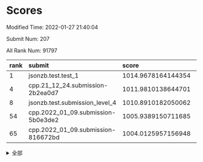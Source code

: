 # Scores

Modified Time: 2022-01-27 21:40:04

Submit Num: 207

All Rank Num: 91797

| rank |               submit               |       score        |       sigma        | pk_num |
| :--- | :--------------------------------- | :----------------- | :----------------- | :----- |
| 1    | jsonzb.test.test_1                 | 1014.9678164144354 | 0.8424956898968184 | 1774   |
| 4    | cpp.21_12_24.submission-2b2ea0d7   | 1011.9810138644701 | 0.7758552308994461 | 1776   |
| 8    | jsonzb.test.submission_level_4     | 1010.8910182050062 | 0.7749752118080889 | 1772   |
| 54   | cpp.2022_01_09.submission-5b0e3de2 | 1005.9389150711685 | 0.728327572673416  | 1778   |
| 65   | cpp.2022_01_09.submission-816672bd | 1004.0125957156948 | 0.7047051010052211 | 1771   |


<details>
<summary>全部</summary>

| rank |                 submit                 |       score        |       sigma        | pk_num |
| :--- | :------------------------------------- | :----------------- | :----------------- | :----- |
| 1    | jsonzb.test.test_1                     | 1014.9678164144354 | 0.8424956898968184 | 1774   |
| 2    | gobigger.level_3.submission_level_3_31 | 1012.2525024076054 | 0.8114892965840015 | 1775   |
| 3    | gobigger.level_3.submission_level_3_16 | 1012.096965810625  | 0.801563515668309  | 1772   |
| 4    | cpp.21_12_24.submission-2b2ea0d7       | 1011.9810138644701 | 0.7758552308994461 | 1776   |
| 5    | gobigger.level_3.submission_level_3_5  | 1011.5179528235351 | 0.7875888717667042 | 1771   |
| 6    | gobigger.level_3.submission_level_3_9  | 1011.4166685260676 | 0.7960780999260103 | 1771   |
| 7    | gobigger.level_3.submission_level_3_3  | 1011.029854252323  | 0.7523605868562501 | 1779   |
| 8    | jsonzb.test.submission_level_4         | 1010.8910182050062 | 0.7749752118080889 | 1772   |
| 9    | gobigger.level_3.submission_level_3_38 | 1010.858676919918  | 0.7765931545642194 | 1778   |
| 10   | gobigger.level_3.submission_level_3_26 | 1010.7709425238664 | 0.7591703265372473 | 1771   |
| 11   | gobigger.level_3.submission_level_3_39 | 1010.6191250587773 | 0.7444400237745769 | 1774   |
| 12   | gobigger.level_3.submission_level_3_13 | 1010.6168296996864 | 0.7633346324385275 | 1778   |
| 13   | gobigger.level_3.submission_level_3_8  | 1010.4942438799206 | 0.7890884041044447 | 1776   |
| 14   | gobigger.level_3.submission_level_3_30 | 1010.4507908110713 | 0.7646849921691548 | 1772   |
| 15   | gobigger.level_3.submission_level_3_15 | 1010.4154273424894 | 0.7520839605674008 | 1778   |
| 16   | gobigger.level_3.submission_level_3_35 | 1010.3957470064253 | 0.7576234094163101 | 1773   |
| 17   | gobigger.level_3.submission_level_3_2  | 1010.3947749786516 | 0.788150174710087  | 1770   |
| 18   | gobigger.level_3.submission_level_3_37 | 1010.3643467461758 | 0.7726833230271052 | 1776   |
| 19   | gobigger.level_3.submission_level_3_29 | 1010.290797552771  | 0.7687470489053474 | 1772   |
| 20   | gobigger.level_3.submission_level_3_44 | 1010.2541917659958 | 0.7557376483181223 | 1770   |
| 21   | gobigger.level_3.submission_level_3_28 | 1010.1980610157634 | 0.7605090110244441 | 1773   |
| 22   | gobigger.level_3.submission_level_3_34 | 1010.1499333540451 | 0.7495606320360245 | 1775   |
| 23   | gobigger.level_3.submission_level_3_23 | 1010.1151280118776 | 0.7487949242759798 | 1777   |
| 24   | gobigger.level_3.submission_level_3_43 | 1010.070147578129  | 0.761173647940189  | 1777   |
| 25   | gobigger.level_3.submission_level_3_14 | 1010.0608444931144 | 0.7940560222909934 | 1774   |
| 26   | gobigger.level_3.submission_level_3_20 | 1010.0335302556792 | 0.7469640846564882 | 1775   |
| 27   | gobigger.level_3.submission_level_3_12 | 1010.0093690577737 | 0.739450931959896  | 1773   |
| 28   | gobigger.level_3.submission_level_3_6  | 1009.9758386660844 | 0.7721023667439015 | 1773   |
| 29   | gobigger.level_3.submission_level_3_11 | 1009.8983003340479 | 0.755753148636569  | 1770   |
| 30   | gobigger.level_3.submission_level_3_27 | 1009.8819915740228 | 0.7689863344709627 | 1778   |
| 31   | gobigger.level_3.submission_level_3_7  | 1009.8640509936209 | 0.7568153860725407 | 1775   |
| 32   | gobigger.level_3.submission_level_3_17 | 1009.8574204507341 | 0.741533810211984  | 1776   |
| 33   | gobigger.level_3.submission_level_3_33 | 1009.7211327441785 | 0.7400277513822172 | 1774   |
| 34   | gobigger.level_3.submission_level_3_4  | 1009.7189447870101 | 0.771306854873902  | 1773   |
| 35   | gobigger.level_3.submission_level_3_40 | 1009.6528153121826 | 0.7582521418026292 | 1774   |
| 36   | gobigger.level_3.submission_level_3_32 | 1009.6437563647997 | 0.7680652232973407 | 1779   |
| 37   | gobigger.level_3.submission_level_3_42 | 1009.475588847672  | 0.7780227489814738 | 1773   |
| 38   | gobigger.level_3.submission_level_3_24 | 1009.4626450532138 | 0.7516047844318704 | 1775   |
| 39   | gobigger.level_3.submission_level_3_48 | 1009.4111937618934 | 0.7800406635684433 | 1771   |
| 40   | gobigger.level_3.submission_level_3_45 | 1009.4048763232676 | 0.7505067751187064 | 1773   |
| 41   | gobigger.level_3.submission_level_3_47 | 1009.3972148201913 | 0.748762985876139  | 1775   |
| 42   | gobigger.level_3.submission_level_3_41 | 1009.3896963578579 | 0.7452054361798138 | 1778   |
| 43   | gobigger.level_3.submission_level_3_21 | 1009.337199808083  | 0.7457062448164968 | 1773   |
| 44   | gobigger.level_3.submission_level_3_19 | 1009.1250963172728 | 0.759660093462148  | 1777   |
| 45   | gobigger.level_3.submission_level_3_49 | 1009.1137275442102 | 0.7490604257161653 | 1775   |
| 46   | gobigger.level_3.submission_level_3_1  | 1009.0792298318997 | 0.7352612943416759 | 1774   |
| 47   | gobigger.level_3.submission_level_3_36 | 1008.9977162222538 | 0.7626097710604143 | 1774   |
| 48   | gobigger.level_3.submission_level_3_25 | 1008.9324560095188 | 0.746397659854673  | 1771   |
| 49   | gobigger.level_3.submission_level_3_10 | 1008.7022624186853 | 0.7549640161694215 | 1771   |
| 50   | gobigger.level_3.submission_level_3_22 | 1008.6364351253807 | 0.7344454915889034 | 1772   |
| 51   | gobigger.level_3.submission_level_3_0  | 1008.6309887248767 | 0.7508137255293379 | 1771   |
| 52   | gobigger.level_3.submission_level_3_18 | 1008.4590631463792 | 0.7299779989039981 | 1775   |
| 53   | gobigger.level_3.submission_level_3_46 | 1008.4377591210625 | 0.7583293040752173 | 1770   |
| 54   | cpp.2022_01_09.submission-5b0e3de2     | 1005.9389150711685 | 0.728327572673416  | 1778   |
| 55   | gobigger.level_1.submission_level_1_5  | 1005.1048570699237 | 0.7291517180674518 | 1777   |
| 56   | gobigger.level_1.submission_level_1_33 | 1004.5208953709601 | 0.7279161639598306 | 1773   |
| 57   | gobigger.level_1.submission_level_1_30 | 1004.3945483682668 | 0.7151467328908957 | 1773   |
| 58   | gobigger.level_1.submission_level_1_11 | 1004.3623323079615 | 0.709605114464106  | 1776   |
| 59   | gobigger.level_1.submission_level_1_20 | 1004.3591943478566 | 0.7131296164906763 | 1772   |
| 60   | gobigger.level_1.submission_level_1_26 | 1004.2746413661066 | 0.7016187515983027 | 1770   |
| 61   | gobigger.level_1.submission_level_1_21 | 1004.2349964433535 | 0.7202734985849482 | 1773   |
| 62   | gobigger.level_1.submission_level_1_17 | 1004.1676811984971 | 0.7317776126966464 | 1768   |
| 63   | gobigger.level_1.submission_level_1_18 | 1004.1297283292183 | 0.7218182921798731 | 1773   |
| 64   | gobigger.level_1.submission_level_1_23 | 1004.1137605595524 | 0.7167856087803923 | 1774   |
| 65   | cpp.2022_01_09.submission-816672bd     | 1004.0125957156948 | 0.7047051010052211 | 1771   |
| 66   | gobigger.level_1.submission_level_1_6  | 1003.8344498900442 | 0.7012893421050624 | 1773   |
| 67   | gobigger.level_1.submission_level_1_1  | 1003.8296850974203 | 0.7180654693675452 | 1775   |
| 68   | gobigger.level_1.submission_level_1_39 | 1003.8251184188397 | 0.7201240625617242 | 1773   |
| 69   | gobigger.level_1.submission_level_1_28 | 1003.6497725883784 | 0.7100902288366161 | 1773   |
| 70   | gobigger.level_1.submission_level_1_43 | 1003.564727948946  | 0.7013604907366812 | 1775   |
| 71   | gobigger.level_1.submission_level_1_32 | 1003.5641045639532 | 0.7157869151786022 | 1771   |
| 72   | gobigger.level_1.submission_level_1_49 | 1003.5540438544192 | 0.7155561799833763 | 1774   |
| 73   | gobigger.level_1.submission_level_1_31 | 1003.5325506802919 | 0.7239475663100023 | 1774   |
| 74   | gobigger.level_1.submission_level_1_16 | 1003.4766633995231 | 0.7090209780629452 | 1777   |
| 75   | gobigger.level_1.submission_level_1_25 | 1003.4270672556644 | 0.7181535359451466 | 1774   |
| 76   | gobigger.level_1.submission_level_1_2  | 1003.39635937891   | 0.7121811773080836 | 1771   |
| 77   | gobigger.level_1.submission_level_1_12 | 1003.3396875542014 | 0.7221522333272443 | 1770   |
| 78   | gobigger.level_1.submission_level_1_22 | 1003.3173033277445 | 0.7361978531956361 | 1771   |
| 79   | gobigger.level_1.submission_level_1_36 | 1003.2408755326077 | 0.7026554979857145 | 1776   |
| 80   | gobigger.level_1.submission_level_1_37 | 1003.2308590959343 | 0.7213616767184038 | 1774   |
| 81   | gobigger.level_1.submission_level_1_3  | 1003.126779489805  | 0.7181802408625366 | 1772   |
| 82   | gobigger.level_1.submission_level_1_7  | 1003.1030713030704 | 0.7150272363977401 | 1775   |
| 83   | gobigger.level_1.submission_level_1_4  | 1003.04607358889   | 0.7074126405485722 | 1772   |
| 84   | gobigger.level_1.submission_level_1_40 | 1003.0374664134907 | 0.7088134844250402 | 1772   |
| 85   | gobigger.level_1.submission_level_1_15 | 1003.0294141207222 | 0.7040511081357027 | 1775   |
| 86   | gobigger.level_1.submission_level_1_42 | 1002.9971858009768 | 0.7176846688093025 | 1779   |
| 87   | gobigger.level_1.submission_level_1_46 | 1002.9918932363213 | 0.7202870266746249 | 1773   |
| 88   | gobigger.level_1.submission_level_1_41 | 1002.963134990439  | 0.7047687701099825 | 1771   |
| 89   | gobigger.level_1.submission_level_1_13 | 1002.8550862948402 | 0.7179554938274942 | 1775   |
| 90   | gobigger.level_1.submission_level_1_27 | 1002.8128213954755 | 0.724727620743307  | 1772   |
| 91   | gobigger.level_1.submission_level_1_45 | 1002.7761285251422 | 0.7124110655044408 | 1778   |
| 92   | gobigger.level_1.submission_level_1_44 | 1002.7607673135811 | 0.7228139814102945 | 1772   |
| 93   | gobigger.level_1.submission_level_1_38 | 1002.6850399803238 | 0.7139010817591012 | 1768   |
| 94   | gobigger.level_1.submission_level_1_48 | 1002.6787095294862 | 0.73133603402254   | 1771   |
| 95   | gobigger.level_1.submission_level_1_0  | 1002.653525327438  | 0.7102056518970844 | 1772   |
| 96   | gobigger.level_1.submission_level_1_10 | 1002.4925047375532 | 0.729976576608358  | 1775   |
| 97   | gobigger.level_1.submission_level_1_19 | 1002.4744760420526 | 0.7142318971507945 | 1774   |
| 98   | gobigger.level_1.submission_level_1_14 | 1002.2866571679095 | 0.705144506331194  | 1778   |
| 99   | gobigger.level_1.submission_level_1_8  | 1002.1216113232167 | 0.718541272893114  | 1776   |
| 100  | gobigger.level_1.submission_level_1_24 | 1002.109012419309  | 0.7115375634936081 | 1767   |
| 101  | gobigger.level_1.submission_level_1_34 | 1002.0790888326347 | 0.7178984195724512 | 1780   |
| 102  | gobigger.level_1.submission_level_1_47 | 1002.0363301720297 | 0.7127620692853177 | 1776   |
| 103  | gobigger.level_1.submission_level_1_9  | 1001.8800859102131 | 0.7153235120906083 | 1774   |
| 104  | gobigger.level_1.submission_level_1_29 | 1001.7609085076265 | 0.7157774398643094 | 1776   |
| 105  | gobigger.level_1.submission_level_1_35 | 1001.0162227895214 | 0.706882658902955  | 1769   |
| 106  | gobigger.random.submission_random_11   | 997.3528854415194  | 0.7018488457406643 | 1773   |
| 107  | gobigger.random.submission_random_39   | 997.252397658987   | 0.7154828082073076 | 1774   |
| 108  | gobigger.random.submission_random_47   | 997.2483338661042  | 0.7159826323187438 | 1772   |
| 109  | gobigger.random.submission_random_46   | 997.1234039163355  | 0.7077757514205961 | 1776   |
| 110  | gobigger.random.submission_random_48   | 997.0884764149422  | 0.7028802416754683 | 1771   |
| 111  | gobigger.random.submission_random_13   | 997.0103272661855  | 0.6997793098540604 | 1773   |
| 112  | gobigger.random.submission_random_1    | 996.9955858942795  | 0.7065451319901764 | 1775   |
| 113  | gobigger.random.submission_random_38   | 996.9116531132643  | 0.7050485899710028 | 1773   |
| 114  | gobigger.random.submission_random_7    | 996.8264539565724  | 0.7190585911806483 | 1776   |
| 115  | gobigger.random.submission_random_26   | 996.7727310005694  | 0.7006384093270681 | 1776   |
| 116  | gobigger.random.submission_random_35   | 996.6577617966213  | 0.7130001177027303 | 1772   |
| 117  | gobigger.random.submission_random_6    | 996.6464586231674  | 0.7327349152053393 | 1774   |
| 118  | gobigger.random.submission_random_23   | 996.5055505176392  | 0.7065457897200633 | 1772   |
| 119  | gobigger.random.submission_random_28   | 996.4727789165491  | 0.7083967960987093 | 1769   |
| 120  | gobigger.random.submission_random_45   | 996.4216188548911  | 0.7149993708371737 | 1775   |
| 121  | gobigger.random.submission_random_18   | 996.3521541840952  | 0.701027581346333  | 1774   |
| 122  | gobigger.random.submission_random_9    | 996.2972994971739  | 0.710673292844149  | 1772   |
| 123  | gobigger.random.submission_random_12   | 996.2591997642623  | 0.7054037183940737 | 1777   |
| 124  | gobigger.random.submission_random_14   | 996.2531858146164  | 0.7187511716040212 | 1772   |
| 125  | gobigger.random.submission_random_5    | 996.1002944240515  | 0.7141413938164123 | 1777   |
| 126  | gobigger.random.submission_random_21   | 996.0768695140307  | 0.708711054412159  | 1775   |
| 127  | gobigger.random.submission_random_34   | 995.9978928165759  | 0.7173122817270434 | 1771   |
| 128  | gobigger.random.submission_random_44   | 995.9523255985495  | 0.7138990052021883 | 1775   |
| 129  | gobigger.random.submission_random_29   | 995.7147255188244  | 0.7202223005265993 | 1775   |
| 130  | gobigger.random.submission_random_24   | 995.7127479451289  | 0.7083751531440013 | 1773   |
| 131  | gobigger.random.submission_random_19   | 995.6782008332375  | 0.7011254542373795 | 1778   |
| 132  | gobigger.random.submission_random_31   | 995.6658541979634  | 0.7122051855632012 | 1778   |
| 133  | gobigger.random.submission_random_16   | 995.653274698166   | 0.7243313203605606 | 1776   |
| 134  | gobigger.random.submission_random_25   | 995.607508131119   | 0.7200345723516339 | 1779   |
| 135  | gobigger.random.submission_random_33   | 995.5918464302773  | 0.7227087879394715 | 1772   |
| 136  | gobigger.random.submission_random_4    | 995.5719747592725  | 0.7043125249301199 | 1774   |
| 137  | gobigger.random.submission_random_22   | 995.5569243049445  | 0.7025139371903482 | 1777   |
| 138  | gobigger.random.submission_random_37   | 995.5548648291643  | 0.7151655320746916 | 1777   |
| 139  | gobigger.random.submission_random_0    | 995.551225000937   | 0.720962369791641  | 1768   |
| 140  | gobigger.random.submission_random_27   | 995.5453224405312  | 0.7001859298392354 | 1774   |
| 141  | gobigger.random.submission_random_2    | 995.5386685428122  | 0.6951436576704983 | 1774   |
| 142  | gobigger.random.submission_random_41   | 995.4453621258208  | 0.6999327850842926 | 1776   |
| 143  | gobigger.random.submission_random_40   | 995.4324510612412  | 0.7071139410797709 | 1769   |
| 144  | gobigger.random.submission_random_32   | 995.4048217586333  | 0.7175709701745713 | 1770   |
| 145  | gobigger.random.submission_random_15   | 995.3934252669858  | 0.707007150700764  | 1776   |
| 146  | gobigger.random.submission_random_49   | 995.345717233062   | 0.7248324459884491 | 1775   |
| 147  | gobigger.random.submission_random_8    | 995.3447725275847  | 0.7260227545659627 | 1777   |
| 148  | gobigger.random.submission_random_30   | 995.1239413510173  | 0.7089166876243737 | 1772   |
| 149  | gobigger.random.submission_random_3    | 995.1207584824159  | 0.7258119721150448 | 1776   |
| 150  | gobigger.random.submission_random_43   | 994.9391000655729  | 0.7094976096932684 | 1773   |
| 151  | gobigger.random.submission_random_17   | 994.8697995527372  | 0.7150262163606252 | 1775   |
| 152  | gobigger.random.submission_random_20   | 994.8594450229714  | 0.7098833078369411 | 1773   |
| 153  | gobigger.random.submission_random_36   | 994.4219118809916  | 0.7146417549665344 | 1773   |
| 154  | gobigger.random.submission_random_10   | 994.3851090970459  | 0.7295773787988991 | 1777   |
| 155  | gobigger.random.submission_random_42   | 994.319486269278   | 0.7061165409655804 | 1779   |
| 156  | gobigger.level_2.submission_level_2_26 | 994.3002367636029  | 0.7461772760275671 | 1774   |
| 157  | gobigger.level_2.submission_level_2_24 | 993.4688276538703  | 0.7220803358877413 | 1772   |
| 158  | gobigger.level_2.submission_level_2_32 | 993.4240536581875  | 0.7326551260553795 | 1774   |
| 159  | gobigger.level_2.submission_level_2_42 | 993.1796375658977  | 0.7397849155889757 | 1772   |
| 160  | gobigger.level_2.submission_level_2_25 | 993.1525157108357  | 0.7372722742833947 | 1771   |
| 161  | gobigger.level_2.submission_level_2_5  | 993.1210896562742  | 0.7328217323104836 | 1777   |
| 162  | gobigger.level_2.submission_level_2_28 | 993.1132399013898  | 0.7309927801099024 | 1778   |
| 163  | gobigger.level_2.submission_level_2_22 | 993.0691861698191  | 0.7478037403126047 | 1771   |
| 164  | gobigger.level_2.submission_level_2_27 | 993.0689218693218  | 0.7375253519154229 | 1778   |
| 165  | gobigger.level_2.submission_level_2_9  | 993.0563054556602  | 0.7224829723344905 | 1776   |
| 166  | gobigger.level_2.submission_level_2_7  | 992.8400904867673  | 0.7437471551589584 | 1777   |
| 167  | gobigger.level_2.submission_level_2_17 | 992.8392792016438  | 0.7399078169880209 | 1773   |
| 168  | gobigger.level_2.submission_level_2_0  | 992.7916074498644  | 0.7402679812853996 | 1772   |
| 169  | gobigger.level_2.submission_level_2_23 | 992.7811923389829  | 0.7487534980761882 | 1776   |
| 170  | gobigger.level_2.submission_level_2_46 | 992.7623272025497  | 0.7322678556695708 | 1774   |
| 171  | gobigger.level_2.submission_level_2_8  | 992.6281052357548  | 0.7495696407634886 | 1776   |
| 172  | gobigger.level_2.submission_level_2_18 | 992.4875396933268  | 0.7367961332423232 | 1775   |
| 173  | gobigger.level_2.submission_level_2_12 | 992.4442999373719  | 0.733567057639219  | 1772   |
| 174  | gobigger.level_2.submission_level_2_14 | 992.2339100020502  | 0.7354503611452838 | 1776   |
| 175  | gobigger.level_2.submission_level_2_11 | 992.2122527741996  | 0.7415247264203615 | 1776   |
| 176  | gobigger.level_2.submission_level_2_36 | 992.2092892094255  | 0.7269327334070654 | 1773   |
| 177  | gobigger.level_2.submission_level_2_49 | 992.1407673914183  | 0.737077658009833  | 1772   |
| 178  | gobigger.level_2.submission_level_2_47 | 992.1357049635773  | 0.7542743234975118 | 1779   |
| 179  | gobigger.level_2.submission_level_2_48 | 992.1095991600039  | 0.7520197709825862 | 1776   |
| 180  | gobigger.level_2.submission_level_2_44 | 992.0851636279576  | 0.753657905672168  | 1771   |
| 181  | gobigger.level_2.submission_level_2_16 | 992.0828062836489  | 0.7459942659988652 | 1774   |
| 182  | gobigger.level_2.submission_level_2_10 | 992.0624036644756  | 0.7377414504018498 | 1772   |
| 183  | gobigger.level_2.submission_level_2_37 | 991.9255998404376  | 0.7409594700644164 | 1772   |
| 184  | gobigger.level_2.submission_level_2_3  | 991.9235692340847  | 0.7287502048448953 | 1773   |
| 185  | gobigger.level_2.submission_level_2_38 | 991.7228687085761  | 0.7525675689712695 | 1771   |
| 186  | gobigger.level_2.submission_level_2_41 | 991.7049966542796  | 0.7492381088760146 | 1774   |
| 187  | gobigger.level_2.submission_level_2_29 | 991.6383889383724  | 0.7405116873361338 | 1768   |
| 188  | gobigger.level_2.submission_level_2_1  | 991.6268698082791  | 0.7448399556889311 | 1768   |
| 189  | gobigger.level_2.submission_level_2_4  | 991.6209332344522  | 0.7615337133672    | 1773   |
| 190  | gobigger.level_2.submission_level_2_35 | 991.5839677935211  | 0.7750502230107905 | 1775   |
| 191  | gobigger.level_2.submission_level_2_30 | 991.554253056975   | 0.753611550667187  | 1779   |
| 192  | gobigger.level_2.submission_level_2_2  | 991.3779872803793  | 0.7519496532128737 | 1771   |
| 193  | gobigger.level_2.submission_level_2_33 | 991.3428861673815  | 0.7402699514684791 | 1769   |
| 194  | gobigger.level_2.submission_level_2_21 | 991.275824505506   | 0.7709055790161233 | 1772   |
| 195  | gobigger.level_2.submission_level_2_19 | 991.2298998230884  | 0.7524611055594372 | 1776   |
| 196  | gobigger.level_2.submission_level_2_13 | 991.2220015711112  | 0.7460605328504883 | 1779   |
| 197  | gobigger.level_2.submission_level_2_45 | 991.2038465469467  | 0.7883661599387269 | 1776   |
| 198  | gobigger.level_2.submission_level_2_31 | 991.124545620318   | 0.7267815300240025 | 1771   |
| 199  | gobigger.level_2.submission_level_2_6  | 991.0470317424796  | 0.7530523576251671 | 1779   |
| 200  | gobigger.level_2.submission_level_2_39 | 990.8361740508933  | 0.7504243093566028 | 1774   |
| 201  | gobigger.level_2.submission_level_2_34 | 990.4846363810378  | 0.7481384465735302 | 1777   |
| 202  | gobigger.level_2.submission_level_2_43 | 990.4481018989763  | 0.7644128634600036 | 1769   |
| 203  | gobigger.level_2.submission_level_2_40 | 990.2997685613119  | 0.7905230712213915 | 1774   |
| 204  | gobigger.level_2.submission_level_2_15 | 990.0980486040005  | 0.7754619667121909 | 1773   |
| 205  | gobigger.level_2.submission_level_2_20 | 989.1444189877064  | 0.7950862265551544 | 1773   |
| 206  | gobigger.none.submission_none_1        | 978.4927800273188  | 1.2006943678198168 | 1771   |
| 207  | gobigger.none.submission_none_0        | 975.7077328777042  | 1.3875383506829926 | 1774   |

</details>